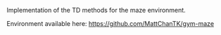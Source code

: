 Implementation of the TD methods for the maze environment. 

Environment available here: https://github.com/MattChanTK/gym-maze
